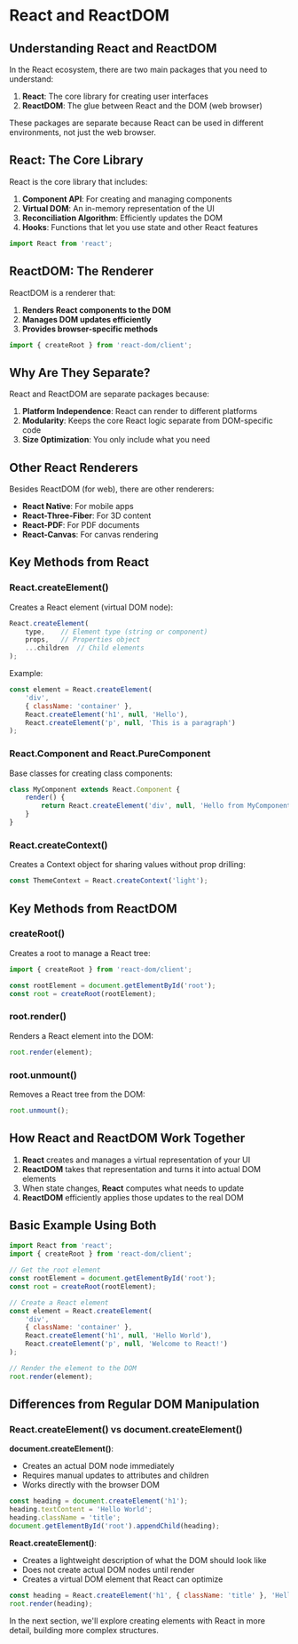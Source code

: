 # React and ReactDOM

## Understanding React and ReactDOM

In the React ecosystem, there are two main packages that you need to understand:

1. **React**: The core library for creating user interfaces
2. **ReactDOM**: The glue between React and the DOM (web browser)

These packages are separate because React can be used in different environments, not just the web browser.

## React: The Core Library

React is the core library that includes:

1. **Component API**: For creating and managing components
2. **Virtual DOM**: An in-memory representation of the UI
3. **Reconciliation Algorithm**: Efficiently updates the DOM
4. **Hooks**: Functions that let you use state and other React features

```javascript
import React from 'react';
```

## ReactDOM: The Renderer

ReactDOM is a renderer that:

1. **Renders React components to the DOM**
2. **Manages DOM updates efficiently**
3. **Provides browser-specific methods**

```javascript
import { createRoot } from 'react-dom/client';
```

## Why Are They Separate?

React and ReactDOM are separate packages because:

1. **Platform Independence**: React can render to different platforms
2. **Modularity**: Keeps the core React logic separate from DOM-specific code
3. **Size Optimization**: You only include what you need

## Other React Renderers

Besides ReactDOM (for web), there are other renderers:

- **React Native**: For mobile apps
- **React-Three-Fiber**: For 3D content
- **React-PDF**: For PDF documents
- **React-Canvas**: For canvas rendering

## Key Methods from React

### React.createElement()

Creates a React element (virtual DOM node):

```javascript
React.createElement(
    type,    // Element type (string or component)
    props,   // Properties object
    ...children  // Child elements
);
```

Example:

```javascript
const element = React.createElement(
    'div',
    { className: 'container' },
    React.createElement('h1', null, 'Hello'),
    React.createElement('p', null, 'This is a paragraph')
);
```

### React.Component and React.PureComponent

Base classes for creating class components:

```javascript
class MyComponent extends React.Component {
    render() {
        return React.createElement('div', null, 'Hello from MyComponent');
    }
}
```

### React.createContext()

Creates a Context object for sharing values without prop drilling:

```javascript
const ThemeContext = React.createContext('light');
```

## Key Methods from ReactDOM

### createRoot()

Creates a root to manage a React tree:

```javascript
import { createRoot } from 'react-dom/client';

const rootElement = document.getElementById('root');
const root = createRoot(rootElement);
```

### root.render()

Renders a React element into the DOM:

```javascript
root.render(element);
```

### root.unmount()

Removes a React tree from the DOM:

```javascript
root.unmount();
```

## How React and ReactDOM Work Together

1. **React** creates and manages a virtual representation of your UI
2. **ReactDOM** takes that representation and turns it into actual DOM elements
3. When state changes, **React** computes what needs to update
4. **ReactDOM** efficiently applies those updates to the real DOM

## Basic Example Using Both

```javascript
import React from 'react';
import { createRoot } from 'react-dom/client';

// Get the root element
const rootElement = document.getElementById('root');
const root = createRoot(rootElement);

// Create a React element
const element = React.createElement(
    'div',
    { className: 'container' },
    React.createElement('h1', null, 'Hello World'),
    React.createElement('p', null, 'Welcome to React!')
);

// Render the element to the DOM
root.render(element);
```

## Differences from Regular DOM Manipulation

### React.createElement() vs document.createElement()

**document.createElement()**:
- Creates an actual DOM node immediately
- Requires manual updates to attributes and children
- Works directly with the browser DOM

```javascript
const heading = document.createElement('h1');
heading.textContent = 'Hello World';
heading.className = 'title';
document.getElementById('root').appendChild(heading);
```

**React.createElement()**:
- Creates a lightweight description of what the DOM should look like
- Does not create actual DOM nodes until render
- Creates a virtual DOM element that React can optimize

```javascript
const heading = React.createElement('h1', { className: 'title' }, 'Hello World');
root.render(heading);
```

In the next section, we'll explore creating elements with React in more detail, building more complex structures.
